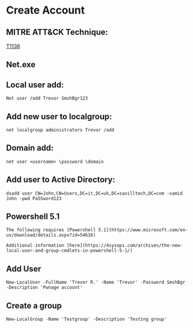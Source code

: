 # Create Account

## MITRE ATT&CK Technique:
[T1136](https://attack.mitre.org/wiki/Technique/T1136)

## Net.exe

## Local user add:

    Net user /add Trevor SmshBgr123

## Add new user to localgroup:

    net localgroup administrators Trevor /add

## Domain add:

    net user <username> \password \domain

## Add user to Active Directory:

    dsadd user CN=John,CN=Users,DC=it,DC=uk,DC=savilltech,DC=com -samid John -pwd Pa55word123

## Powershell 5.1

	The following requires [Powershell 5.1](https://www.microsoft.com/en-us/download/details.aspx?id=54616)

	Additional information [here](https://4sysops.com/archives/the-new-local-user-and-group-cmdlets-in-powershell-5-1/)

## Add User

    New-LocalUser -FullName 'Trevor R.' -Name 'Trevor' -Password SmshBgr ‑Description 'Pwnage account'

## Create a group

    New-LocalGroup -Name 'Testgroup' -Description 'Testing group'
